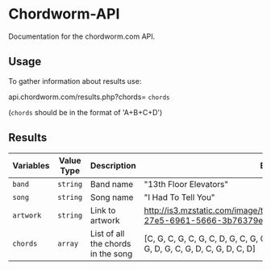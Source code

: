 # Chordworm-API
Documentation for the chordworm.com API.

## Usage
To gather information about results use:

api.chordworm.com/results.php?chords= `chords`

(`chords` should be in the format of 'A+B+C+D')

## Results
| Variables | Value Type | Description                        | Example                |
|-----------|------------|------------------------------------|------------------------|
|`band`     | `string`   | Band name                          | "13th Floor Elevators" |
|`song`     | `string`   | Song name                          | "I Had To Tell You"    |
|`artwork`  | `string`   | Link to artwork                    | http://is3.mzstatic.com/image/thumb/Music/v4/c7/c0/36/c7c036a8-27e5-6961-5666-3b76379ebe5d/source/600x600bb.jpg
|`chords`   | `array`   | List of all the chords in the song | [C, G, C, G, C, G, C, D, G, C, G, C, G, C, G, C, D, G, D, F, C, G, D, F, C, D, G, D, G, C, G, D, C, G, D, C, D] |
